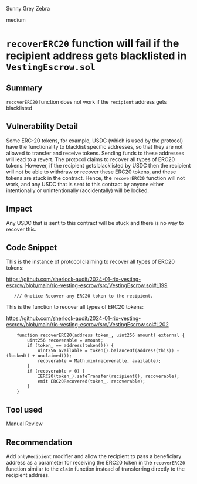 Sunny Grey Zebra

medium

# `recoverERC20` function will fail if the recipient address gets blacklisted in `VestingEscrow.sol`

## Summary
```recoverERC20``` function does not work if the ```recipient```  address gets blacklisted
## Vulnerability Detail
Some ERC-20 tokens, for example, USDC (which is used by the protocol) have the functionality to blacklist specific addresses, so that they are not allowed to transfer and receive tokens. Sending funds to these addresses will lead to a revert. 
The protocol claims to recover all types of ERC20 tokens. However, if the recipient gets blacklisted by USDC then the recipient will not be able to withdraw or recover these ERC20 tokens, and these tokens are stuck in the contract. 
Hence, the ```recoverERC20``` function will not work, and any USDC that is sent to this contract by anyone either intentionally or unintentionally (accidentally) will be locked.




## Impact
Any USDC that is sent to this contract will be stuck and there is no way to recover this. 
## Code Snippet
This is the instance of protocol claiming to recover all types of ERC20 tokens: 

https://github.com/sherlock-audit/2024-01-rio-vesting-escrow/blob/main/rio-vesting-escrow/src/VestingEscrow.sol#L199

```solidity
   /// @notice Recover any ERC20 token to the recipient.
```

This is the function to recover all types of ERC20 tokens:

https://github.com/sherlock-audit/2024-01-rio-vesting-escrow/blob/main/rio-vesting-escrow/src/VestingEscrow.sol#L202

```solidity
    function recoverERC20(address token_, uint256 amount) external {
        uint256 recoverable = amount;
        if (token_ == address(token())) {
            uint256 available = token().balanceOf(address(this)) - (locked() + unclaimed());
            recoverable = Math.min(recoverable, available);
        }
        if (recoverable > 0) {
            IERC20(token_).safeTransfer(recipient(), recoverable);
            emit ERC20Recovered(token_, recoverable);
        }
    }
```
## Tool used

Manual Review

## Recommendation
Add `onlyRecipient` modifier and allow the recipient to pass a beneficiary address as a parameter for receiving the ERC20 token in the ```recoverERC20``` function similar to the ```claim``` function instead of transferring directly to the recipient address.
